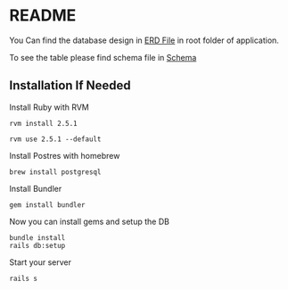 # README

You Can find the database design in [ERD File](erd.pdf) in root folder of application.

To see the table please find schema file in [Schema](db/schema.rb)



## Installation If Needed

Install Ruby with RVM

`rvm install 2.5.1`

`rvm use 2.5.1 --default`

Install Postres with homebrew

`brew install postgresql`

Install Bundler

`gem install bundler`

Now you can install gems and setup the DB

```
bundle install
rails db:setup
```

Start your server

`rails s`

